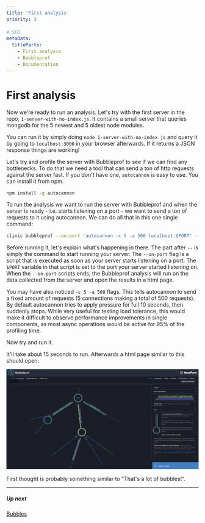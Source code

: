 ```yaml
---
title: 'First analysis'
priority: 3

# SEO
metaData:
  titleParts:
    - First analysis
    - Bubbleprof
    - Documentation
---
```


# First analysis

Now we're ready to run an analysis. Let's try with the first server in the repo, `1-server-with-no-index.js`.
It contains a small server that queries mongodb for the 5 newest and 5 oldest node modules.

You can run it by simply doing `node 1-server-with-no-index.js` and query it by going to `localhost:3000`
in your browser afterwards. If it returns a JSON response things are working!

Let's try and profile the server with Bubbleprof to see if we can find any bottlenecks. To do that we need
a tool that can send a ton of http requests against the server fast. If you don't have one, `autocannon` is
easy to use. You can install it from npm.

```bash
npm install -g autocannon
```

To run the analysis we want to run the server with Bubbleprof and when the server is ready - i.e. starts listening
on a port - we want to send a ton of requests to it using autocannon. We can do all that in this one single command:

```bash
clinic bubbleprof --on-port 'autocannon -c 5 -a 500 localhost:$PORT' -- node 1-server-with-no-index.js
```

Before running it, let's explain what's happening in there. The part after `--` is simply the command
to start running your server. The `--on-port` flag is a script that is executed as soon as your server
starts listening on a port. The `$PORT` variable in that script is set to the port your server started listening
on. When the `--on-port` scripts ends, the Bubbleprof analysis will run on the data collected from the server
and open the results in a html page.

You may have also noticed `-c 5 -a 500` flags. This tells autocannon to send a fixed amount of requests
(5 connections making a total of 500 requests). By default autocannon tries to apply pressure for full 10 seconds,
then suddenly stops. While very useful for testing load tolerance, this would make it difficult to observe performance
improvements in single components, as most async operations would be active for 95% of the profiling time.

Now try and run it.

It'll take about 15 seconds to run.
Afterwards a html page similar to this should open:

![First screen](03-A.png)

First thought is probably something similar to "That's a lot of bubbles!".

---

##### Up next

[Bubbles](/documentation/bubbleprof/04-bubbles/)
